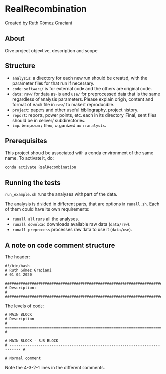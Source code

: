 # RealRecombination

Created by Ruth Gómez Graciani

## About

Give project objective, description and scope

## Structure

* `analysis`: a directory for each new run should be created, with the parameter files for that run if necessary.
* `code`: `software/` is for external code and the others are original code.
* `data`: `raw/` for data as-is and `use/` for preprocessed data that is the same regardless of analysis parameters. Please explain origin, content and format of each file in `raw/` to make it reproducible. 
* `project`: papers and other useful bibliography, project history.
* `report`: reports, power points, etc. each in its directory. Final, sent files should be in deliver/ subdirectories.
* `tmp`: temporary files, organized as in `analysis`. 

## Prerequisites

This project should be associated with a conda environment of the same name. To activate it, do:

```conda activate RealRecombination```

## Running the tests

`run_example.sh` runs the analyses with part of the data. 

The analysis is divided in different parts, that are options in `runall.sh`. Each of them could have its own requirements:

* `runall all` runs all the analyses.
* `runall download` downloads available raw data (`data/raw`).
* `runall preprocess` processes raw data to use it (`data/use`).

## A note on code comment structure

The header: 
```
#!/bin/bash
# Ruth Gómez Graciani
# 01 04 2020

###############################################################################
# Description:                                                                
#                                         
###############################################################################
```

The levels of code:

```
# MAIN BLOCK
# Description
# =========================================================================== #

# MAIN BLOCK - SUB BLOCK
# --------------------------------------------------------------------------- #

# Normal comment

```

Note the 4-3-2-1 lines in the different comments.


